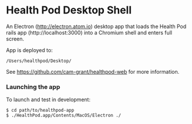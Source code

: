 # Health Pod Desktop Shell

An Electron (http://electron.atom.io) desktop app that loads the Health Pod rails app (http://localhost:3000) into a Chromium shell and enters full screen.

App is deployed to:
```
/Users/healthpod/Desktop/
```

See https://github.com/cam-grant/healthpod-web for more information.

### Launching the app

To launch and test in development:
```
$ cd path/to/healthpod-app
$ ./HealthPod.app/Contents/MacOS/Electron ./
```
